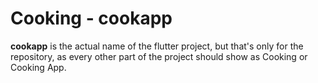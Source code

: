 # Cooking - cookapp

**cookapp** is the actual name of the flutter project, but that's only for the repository, as every other part of the project should show as Cooking or Cooking App.
